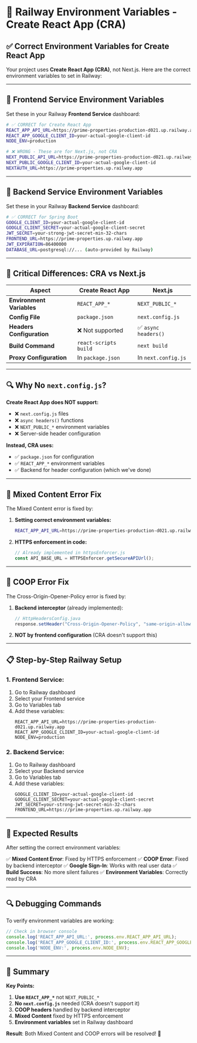 # 🚀 Railway Environment Variables - Create React App (CRA)

## ✅ **Correct Environment Variables for Create React App**

Your project uses **Create React App (CRA)**, not Next.js. Here are the correct environment variables to set in Railway:

---

## 🔧 **Frontend Service Environment Variables**

Set these in your Railway **Frontend Service** dashboard:

```bash
# ✅ CORRECT for Create React App
REACT_APP_API_URL=https://prime-properties-production-d021.up.railway.app
REACT_APP_GOOGLE_CLIENT_ID=your-actual-google-client-id
NODE_ENV=production

# ❌ WRONG - These are for Next.js, not CRA
NEXT_PUBLIC_API_URL=https://prime-properties-production-d021.up.railway.app
NEXT_PUBLIC_GOOGLE_CLIENT_ID=your-actual-google-client-id
NEXTAUTH_URL=https://prime-properties.up.railway.app
```

---

## 🔧 **Backend Service Environment Variables**

Set these in your Railway **Backend Service** dashboard:

```bash
# ✅ CORRECT for Spring Boot
GOOGLE_CLIENT_ID=your-actual-google-client-id
GOOGLE_CLIENT_SECRET=your-actual-google-client-secret
JWT_SECRET=your-strong-jwt-secret-min-32-chars
FRONTEND_URL=https://prime-properties.up.railway.app
JWT_EXPIRATION=86400000
DATABASE_URL=postgresql://... (auto-provided by Railway)
```

---

## 🚨 **Critical Differences: CRA vs Next.js**

| Aspect | Create React App | Next.js |
|--------|------------------|---------|
| **Environment Variables** | `REACT_APP_*` | `NEXT_PUBLIC_*` |
| **Config File** | `package.json` | `next.config.js` |
| **Headers Configuration** | ❌ Not supported | ✅ `async headers()` |
| **Build Command** | `react-scripts build` | `next build` |
| **Proxy Configuration** | In `package.json` | In `next.config.js` |

---

## 🔍 **Why No `next.config.js`?**

**Create React App does NOT support:**
- ❌ `next.config.js` files
- ❌ `async headers()` functions
- ❌ `NEXT_PUBLIC_*` environment variables
- ❌ Server-side header configuration

**Instead, CRA uses:**
- ✅ `package.json` for configuration
- ✅ `REACT_APP_*` environment variables
- ✅ Backend for header configuration (which we've done)

---

## 🎯 **Mixed Content Error Fix**

The Mixed Content error is fixed by:

1. **Setting correct environment variables:**
   ```bash
   REACT_APP_API_URL=https://prime-properties-production-d021.up.railway.app
   ```

2. **HTTPS enforcement in code:**
   ```javascript
   // Already implemented in httpsEnforcer.js
   const API_BASE_URL = HTTPSEnforcer.getSecureAPIUrl();
   ```

---

## 🎯 **COOP Error Fix**

The Cross-Origin-Opener-Policy error is fixed by:

1. **Backend interceptor** (already implemented):
   ```java
   // HttpHeadersConfig.java
   response.setHeader("Cross-Origin-Opener-Policy", "same-origin-allow-popups");
   ```

2. **NOT by frontend configuration** (CRA doesn't support this)

---

## 📋 **Step-by-Step Railway Setup**

### **1. Frontend Service:**
1. Go to Railway dashboard
2. Select your Frontend service
3. Go to Variables tab
4. Add these variables:
   ```
   REACT_APP_API_URL=https://prime-properties-production-d021.up.railway.app
   REACT_APP_GOOGLE_CLIENT_ID=your-actual-google-client-id
   NODE_ENV=production
   ```

### **2. Backend Service:**
1. Go to Railway dashboard
2. Select your Backend service
3. Go to Variables tab
4. Add these variables:
   ```
   GOOGLE_CLIENT_ID=your-actual-google-client-id
   GOOGLE_CLIENT_SECRET=your-actual-google-client-secret
   JWT_SECRET=your-strong-jwt-secret-min-32-chars
   FRONTEND_URL=https://prime-properties.up.railway.app
   ```

---

## 🚀 **Expected Results**

After setting the correct environment variables:

✅ **Mixed Content Error**: Fixed by HTTPS enforcement
✅ **COOP Error**: Fixed by backend interceptor
✅ **Google Sign-In**: Works with real user data
✅ **Build Success**: No more silent failures
✅ **Environment Variables**: Correctly read by CRA

---

## 🔍 **Debugging Commands**

To verify environment variables are working:

```javascript
// Check in browser console
console.log('REACT_APP_API_URL:', process.env.REACT_APP_API_URL);
console.log('REACT_APP_GOOGLE_CLIENT_ID:', process.env.REACT_APP_GOOGLE_CLIENT_ID);
console.log('NODE_ENV:', process.env.NODE_ENV);
```

---

## 🎉 **Summary**

**Key Points:**
1. **Use `REACT_APP_*`** not `NEXT_PUBLIC_*`
2. **No `next.config.js`** needed (CRA doesn't support it)
3. **COOP headers** handled by backend interceptor
4. **Mixed Content** fixed by HTTPS enforcement
5. **Environment variables** set in Railway dashboard

**Result**: Both Mixed Content and COOP errors will be resolved! 🚀
